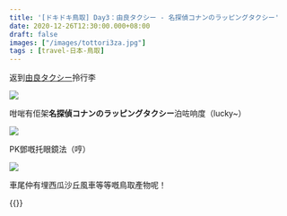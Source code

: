 ```yaml
---
title: '[ドキドキ鳥取] Day3：由良タクシー - 名探偵コナンのラッピングタクシー'
date: 2020-12-26T12:30:00.000+08:00
draft: false
images: ["/images/tottori3za.jpg"]
tags : [travel-日本-鳥取]
---
```


返到[由良タクシー](https://hidie.net/tottori3i/)拎行李

![](/images/tottori3za.jpg)

咁啱有佢架**名探偵コナンのラッピングタクシー**泊咗响度（lucky~）  

![](/images/tottori3za1.jpg)
 
PK鄧嘅托眼鏡法（哼）  
  
![](/images/tottori3za2.jpg)

車尾仲有埋西瓜沙丘風車等等嘅鳥取產物呢！    
  
   
{{<tottori>}}  
